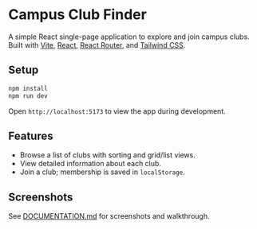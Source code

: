 # Campus Club Finder

A simple React single-page application to explore and join campus clubs. Built with [Vite](https://vitejs.dev/), [React](https://react.dev/), [React Router](https://reactrouter.com/), and [Tailwind CSS](https://tailwindcss.com/).

## Setup

```bash
npm install
npm run dev
```

Open `http://localhost:5173` to view the app during development.

## Features

- Browse a list of clubs with sorting and grid/list views.
- View detailed information about each club.
- Join a club; membership is saved in `localStorage`.

## Screenshots

See [DOCUMENTATION.md](campus-club-finder/DOCUMENTATION.md) for screenshots and walkthrough.
